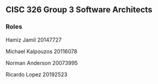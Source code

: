 ## CISC 326 Group 3 Software Architects

### Roles

Hamiz Jamil 20147727

Michael Kalpouzos 20116078

Norman Anderson 20073995

Ricardo Lopez 20192523
